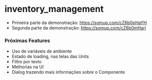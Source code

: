 # inventory_management

- Primeira parte da demonstração: https://somup.com/cZ6b0pHaYH
- Segunda parte da demonstração: https://somup.com/cZ6b0mHarj

### Próximas Features
- Uso de variáveis de ambiente
- Estado de loading, nas telas das Units
- Filtro por texto
- Melhorias na UI
- Dialog trazendo mais informações sobre o Componente